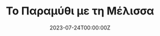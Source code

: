 ---
date: "2023-07-24T00:00:00Z"
title: "Το Παραμύθι με τη Μέλισσα"
url: /melissa-post
redirect: /melissa	# links directly to content/melissa/
readingTime: 10
difficulty: 2
summary: |-
  Μια φορά και έναν καιρό ήταν μια μέλισσα,
  που την έλεγαν Σιμόνη!
  Η Σιμόνη είχε το σπίτι της σε ένα μελίσσι,
  ξακουστό για το μέλι του σε όλη την πεδιάδα!
  Στο μελίσσι της βασίλισσας Φουρφούρας.
  Η βασίλισσα Φουρφούρα ήταν πολύ αγαπητή από τις μέλισσες!
  Κι αυτή αγαπούσε πολύ τις μέλισσες υπηκόους της. Και πως να
  μην τις αγαπάει αφού έφτιαχναν το πιο
  <span class="bt-span-honey">εξαίσιο, υπέροχο και θρεπτικό</span> μέλι!
---